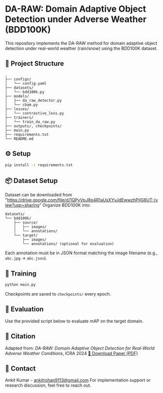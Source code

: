 # DA-RAW: Domain Adaptive Object Detection under Adverse Weather (BDD100K)

This repository implements the DA-RAW method for domain adaptive object detection under real-world weather (rain/snow) using the BDD100K dataset.

## 📁 Project Structure
```
.
├── configs/
│   └── config.yaml
├── datasets/
│   └── bdd100k.py
├── models/
│   ├── da_raw_detector.py
│   └── cbam.py
├── losses/
│   └── contrastive_loss.py
├── trainers/
│   └── train_da_raw.py
├── outputs/, checkpoints/  
├── main.py
├── requirements.txt
└── README.md
```

## ⚙️ Setup
```bash
pip install -r requirements.txt
```

## 📦 Dataset Setup
Dataset can be downloaded from "https://drive.google.com/file/d/1QPyVpJ8g4R1aUsXYvJdEwwzhPjIG6UT-/view?usp=sharing"
Organize BDD100K into:
```
datasets/
└── bdd100k/
    ├── source/
    │   ├── images/
    │   └── annotations/
    └── target/
        ├── images/
        └── annotations/ (optional for evaluation)
```
Each annotation must be in JSON format matching the image filename (e.g., `abc.jpg` → `abc.json`).

## 🚀 Training
```bash
python main.py
```
Checkpoints are saved to `checkpoints/` every epoch.

## 🧪 Evaluation
Use the provided script below to evaluate mAP on the target domain.

## 📜 Citation
Adapted from: *DA-RAW: Domain Adaptive Object Detection for Real-World Adverse Weather Conditions*, ICRA 2024
[📄 Download Paper (PDF)](https://arxiv.org/pdf/2309.08152)

## 📧 Contact
Ankit Kumar  - ankitrohan9113@gmail.com
For implementation support or research discussion, feel free to reach out.
